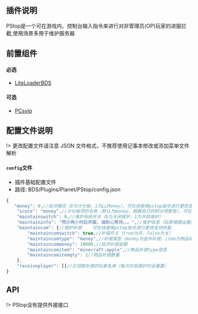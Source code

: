 ## 插件说明
PStop是一个可在游戏内、控制台输入指令来进行对非管理员(OP)玩家的进服拦截,使用场景多用于维护服务器

## 前置组件
#### 必选
- [LiteLoaderBDS](https://www.minebbs.com/liteloader/)

#### 可选
- [PCsvip](https://www.minebbs.com/resources/pcsvip.4385/)

## 配置文件说明

!> 更改配置文件请注意 JSON 文件格式，不推荐使用记事本修改或添加菜单文件解析

#### `config`文件

- 插件基础配置文件
- 路径: BDS/Plugins/Planet/PStop/config.json
```js
{
   "money": 0,//经济模式（0为计分板，1为LLMoney），可在线使用pstop指令进行更改支持热载
    "score": "money",//计分板项的名称（默认为money，根据自己的积分项更改），可在线使用pstop指令进行更改支持热载
    "maintainswitch": 0,//维护系统开关（0为关闭维护，1为开启维护）
    "maintaininfo": "预计两小时后开服，请耐心等待。。。",//维护信息（玩家被踢出服务器的提.提示信息）
    "maintaincom": {//维护补偿    可在线使用pstop指令进行更改支持热载
        "maintaincomswitch": true,//补偿开关（true为开，false为关）
        "maintaincomtype": "money",//补偿类型（money为金币补偿，item为物品补偿）
        "maintaincommoney": 10000,//经济补偿金额
        "maintaincomitem": "minecraft:apple",//物品补偿type信息
        "maintaincomitemqty": 1//物品补偿数量
    },
    "receiveplayer": []//已领取补偿的玩家名单（每次开启维护时会重置）
}
```
## API

!> PStop没有提供外接接口